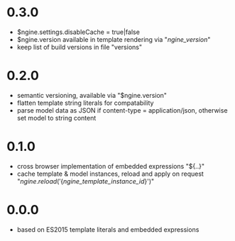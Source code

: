 # 0.3.0

- $ngine.settings.disableCache = true|false
- $ngine.version available in template rendering via "_ngine_version_"
- keep list of build versions in file "versions"

# 0.2.0

- semantic versioning, available via "$ngine.version"
- flatten template string literals for compatability
- parse model data as JSON if content-type = application/json, otherwise set model to string content 

# 0.1.0

- cross browser implementation of embedded expressions "${..}"
- cache template & model instances, reload and apply on request "$ngine.reload('${_ngine_template_instance_id_}')"

# 0.0.0

- based on ES2015 template literals and embedded expressions
